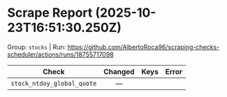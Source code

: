 # Scrape Report (2025-10-23T16:51:30.250Z)

Group: `stocks`  |  Run: https://github.com/AlbertoRoca96/scraping-checks-scheduler/actions/runs/18755717098

| Check | Changed | Keys | Error |
|---|:---:|:--|:--|
| `stock_ntdoy_global_quote` | — |  |  |
